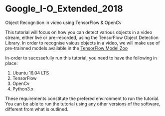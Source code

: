 # Google_I-O_Extended_2018
Object Recognition in video using TensorFlow &amp; OpenCv

This tutorial will focus on how you can detect various objects in a video stream, either live or pre-recorded, using the TensorFlow Object Detection Library.
In order to recognise vaious objects in a video, we will make use of pre-trainned models available in the <a href="https://github.com/tensorflow/models/blob/master/research/object_detection/g3doc/detection_model_zoo.md">TensorFlow Model Zoo</a>

In-order to succssefully run this tutorial, you need to have the following in place:

1. Ubuntu 16.04 LTS
2. TensorFlow
3. OpenCv
4. Python3.x

These requirements constitute the prefered environment to run the tutorial. You can be able to run the tutorial using any other versions of the software, different from what is outlined.

